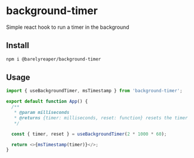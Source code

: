 # background-timer

Simple react hook to run a timer in the background

## Install

```sh
npm i @barelyreaper/background-timer
```

## Usage

```js
import { useBackgroundTimer, msTimestamp } from 'background-timer';

export default function App() {
  /**
   * @param milliseconds
   * @returns {timer: milliseconds, reset: function} resets the timer
   */

  const { timer, reset } = useBackgroundTimer(2 * 1000 * 60);

  return <>{msTimestamp(timer)}</>;
}
```
